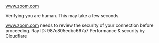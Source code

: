 www.zoom.com

Verifying you are human. This may take a few seconds.

www.zoom.com needs to review the security of your connection before proceeding.
Ray ID: 987c805edbc667a7
Performance & security by Cloudflare
